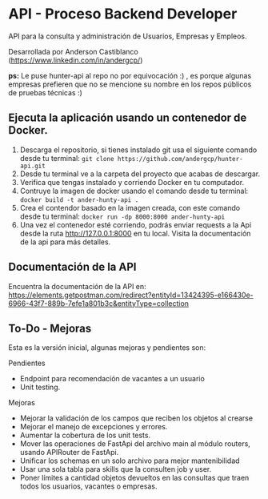 # API - Proceso Backend Developer

API para la consulta y administración de Usuarios, Empresas y Empleos.

Desarrollada por Anderson Castiblanco (https://www.linkedin.com/in/andergcp/)

**ps:** Le puse hunter-api al repo no por equivocación :) , es porque algunas empresas prefieren que no se mencione su nombre en los repos públicos de pruebas técnicas :)

## Ejecuta la aplicación usando un contenedor de Docker.

1. Descarga el repositorio, si tienes instalado git usa el siguiente comando desde tu terminal: `git clone https://github.com/andergcp/hunter-api.git`
2. Desde tu terminal ve a la carpeta del proyecto que acabas de descargar.
3. Verifica que tengas instalado y corriendo Docker en tu computador. 
4. Contruye la imagen de docker usando el comando desde tu terminal: `docker build -t ander-hunty-api .`
5. Crea el contendor basado en la imagen creada, con este comando desde tu terminal: `docker run -dp 8000:8000 ander-hunty-api`
6. Una vez el contenedor esté corriendo, podrás enviar requests a la Api desde la ruta http://127.0.0.1:8000 en tu local. Visita la documentación de la api para más detalles.

## Documentación de la API
Encuentra la documentación de la API en: https://elements.getpostman.com/redirect?entityId=13424395-e166430e-6966-43f7-889b-7efe1a801b3c&entityType=collection


## To-Do - Mejoras
Esta es la versión inicial, algunas mejoras y pendientes son:

Pendientes
* Endpoint para recomendación de vacantes a un usuario
* Unit testing.

Mejoras
* Mejorar la validación de los campos que reciben los objetos al crearse
* Mejorar el manejo de excepciones y errores.
* Aumentar la cobertura de los unit tests.
* Mover las operaciones de FastApi del archivo main al módulo routers, usando APIRouter de FastApi.
* Unificar los schemas en un solo archivo para mejor mantenibilidad
* Usar una sola tabla para skills que la consulten job y user.
* Poner límites a cantidad objetos devueltos en las consultas que traen todos los usuarios, vacantes o empresas.
